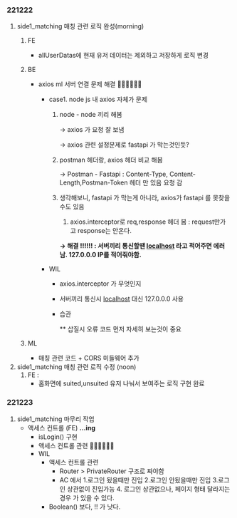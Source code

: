 ### 221222
1. side1_matching 매칭 관련 로직 완성(morning)
    1) FE
        - allUserDatas에 현재 유저 데이터는 제외하고 저장하게 로직 변경
    2) BE
        - axios ml 서버 연결 문제 해결   🥄🥄🥄🥄🥄🥄
            - case1. node js 내 axios 자체가 문제
                1. node - node 끼리 해봄

                    → axios 가 요청 잘 보냄
                    
                    → axios 관련 설정문제로 fastapi 가 막는것인듯? 
                    
                2. postman 헤더랑, axios 헤더 비교 해봄
                    
                    → Postman - Fastapi : Content-Type, Content-Length,Postman-Token 헤더 만 있음 요청 감
                    
                3. 생각해보니, fastapi 가 막는게 아니라, axios가 fastapi 를 못찾을수도 있음
                    
                    1) axios.interceptor로 req,response 헤더 봄 : request만가고 response는 안온다.
                    
                    **→ 해결 !!!!!! : 서버끼리 통신할땐 [localhost](http://localhost) 라고 적어주면 에러남. 127.0.0.0 IP를 적어줘야함.**
                    
            - WIL
                - axios.interceptor 가 무엇인지
                - 서버끼리 통신시 [localhost](http://localhost) 대신 127.0.0.0 사용
                - 습관
                    
                    ** 삽질시 오류 코드 먼저 자세히 보는것이 중요
        
    3) ML
        - 매칭 관련 코드 + CORS 미들웨어 추가
2. side1_matching 매칭 관련 로직 수정 (noon)
    1) FE : 
        - 홈화면에 suited,unsuited 유저 나눠서 보여주는 로직 구현 완료

### 221223
1. side1_matching 마무리 작업
    - 액세스 컨트롤 (FE) **…ing**
        - isLogin() 구현
        - 액세스 컨트롤 관련 🥄🥄🥄🥄🥄🥄
        - WIL
            - 액세스 컨트롤 관련
                - Router > PrivateRouter 구조로 짜야함
                - AC 에서 1.로그인 됬을때만 진입 2.로그인 안됬을때만 진입 3.로그인 상관없이 진입가능 4. 로그인 상관없으나, 페이지 형태 달라지는 경우  가 있을 수 있다.
            - Boolean() 보다, !! 가 낫다.